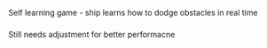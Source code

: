 Self learning game - ship learns how to dodge obstacles in real time
###
Still needs adjustment for better performacne
